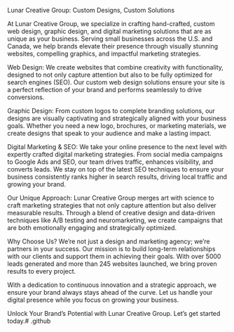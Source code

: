 Lunar Creative Group: Custom Designs, Custom Solutions

At Lunar Creative Group, we specialize in crafting hand-crafted, custom web design, graphic design, and digital marketing solutions that are as unique as your business. Serving small businesses across the U.S. and Canada, we help brands elevate their presence through visually stunning websites, compelling graphics, and impactful marketing strategies.

Web Design:
We create websites that combine creativity with functionality, designed to not only capture attention but also to be fully optimized for search engines (SEO). Our custom web design solutions ensure your site is a perfect reflection of your brand and performs seamlessly to drive conversions.

Graphic Design:
From custom logos to complete branding solutions, our designs are visually captivating and strategically aligned with your business goals. Whether you need a new logo, brochures, or marketing materials, we create designs that speak to your audience and make a lasting impact.

Digital Marketing & SEO:
We take your online presence to the next level with expertly crafted digital marketing strategies. From social media campaigns to Google Ads and SEO, our team drives traffic, enhances visibility, and converts leads. We stay on top of the latest SEO techniques to ensure your business consistently ranks higher in search results, driving local traffic and growing your brand.

Our Unique Approach:
Lunar Creative Group merges art with science to craft marketing strategies that not only capture attention but also deliver measurable results. Through a blend of creative design and data-driven techniques like A/B testing and neuromarketing, we create campaigns that are both emotionally engaging and strategically optimized.

Why Choose Us?
We’re not just a design and marketing agency; we’re partners in your success. Our mission is to build long-term relationships with our clients and support them in achieving their goals. With over 5000 leads generated and more than 245 websites launched, we bring proven results to every project.

With a dedication to continuous innovation and a strategic approach, we ensure your brand always stays ahead of the curve. Let us handle your digital presence while you focus on growing your business.

Unlock Your Brand’s Potential with Lunar Creative Group.
Let’s get started today.# .github

